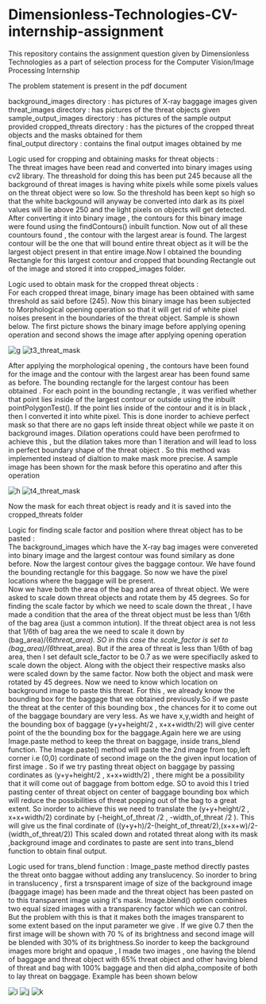 # Dimensionless-Technologies-CV-internship-assignment
This repository contains the assignment question given by Dimensionless Technologies as a part of selection process for the Computer Vision/Image Processing Internship

The problem statement is present in the pdf document  

background_images directory       : has pictures of X-ray baggage images given   
threat_images directory           : has pictures of the threat objects given  
sample_output_images directory    : has pictures of the sample output provided 
cropped_threats directory         : has the pictures of the cropped threat objects and the masks obtained for them  
final_output directory            : contains the final output images obtained by me  

Logic used for cropping and obtaining masks for threat objects :    
	The threat images have been read and converted into binary images using cv2 library. The threashold for doing this has been put 245 because all the background of threat images is having white pixels while some pixels values on the threat object were so low. So the threshold has been kept so high so that the white backgound will anyway be converted into dark as its pixel values will lie above 250 and the light pixels on objects will get detected. After converting it into binary image , the contours for this binary image were found using the findContours() inbuilt function. Now out of all these countours found , the contour with the largest arear is found. The largest contour will be the one that will bound entire threat object as it will be the largest object present in that entire image.Now I obtained the bounding Rectangle for this largest contour and cropped that bounding Rectangle out of the image and stored it into cropped_images folder.
 
 Logic used to obtain mask for the cropped threat objects :  
 	For each cropped threat image, binary image has been obtained with same threshold as said before (245). Now this binary image has been subjected to Morphological opening operation so that it will get rid of white pixel noises present in the boundaries of the threat object. Sample is shown below. The first picture shows the binary image before applying opening operation and second shows the image after applying opening operation
	
![g](https://user-images.githubusercontent.com/76999699/162389169-d9303c68-b79a-48c7-b4d0-d70863a2ecb4.jpg)
![t3_threat_mask](https://user-images.githubusercontent.com/76999699/162387015-193366d2-06cd-458c-bdce-b97a30be668d.png)  
  
  After applying the morphological opening , the contours have been found for the image and the contour with the largest arear has been found same as before. The bounding rectangle for the largest contour has been obtained . For each point in the bounding rectangle , it was verified whether that point lies inside of the largest contour or outside using the inbuilt pointPolygonTest(). If the point lies inside of the contour and it is in black , then I converted it into white pixel. This is done inorder to achieve perfect mask so that there are no gaps left inside threat object while we paste it on background images. Dilation operations could have been perofrmed to achieve this , but the dilation takes more than 1 iteration and will lead to loss in perfect boundary shape of the threat object . So this method was implemented instead of dialtion to make mask more precise. A sample image has been shown for the mask before this operatino and after this operation
  
![h](https://user-images.githubusercontent.com/76999699/162391202-15878b49-e67a-4cec-b021-3c9b05270a01.jpg)
![t4_threat_mask](https://user-images.githubusercontent.com/76999699/162391271-262a8219-3fd7-4899-aa95-c93083c3137f.png)  

Now the mask for each threat object is ready and it is saved into the cropped_threats folder  

Logic for finding scale factor and position where threat object has to be pasted :  
	The background_images which have the X-ray bag images were convereted into binary image and the largest contour was found similary as done before. Now the largest contour gives the baggage contour. We have found the bounding rectangle for this baggage. So now we have the pixel locations where the baggage will be present.  
	Now we have both the area of the bag and area of threat object. We were asked to scale down threat objects and rotate them by 45 degrees. So for finding the scale factor by which we need to scale down the threat , I have made a condition that the area of the threat object must be less than 1/6th of the bag area (just a common intution). If the threat object area is not less that 1/6th of bag area the we need to scale it down by (bag_area)/(6*threat_area). SO in this case the scale_factor is set to (bag_area)/(6*threat_area). But if the area of threat is less than 1/6th of bag area, then I set default scle_factor to be 0.7 as we were specifiaclly asked to scale down the object. Along with the object their respective masks also were scaled down by the same factor. Now both the object and mask were rotated by 45 degrees.
	Now we need to know which location on background image to paste this threat. For this , we already know the bounding box for the baggage that we obtained previously.So if we paste the threat at the center of this bounding box , the chances for it to come out of the baggage boundary are very less. As we have x,y,width and height of the bounding box of baggage (y+y+height/2 , x+x+width/2)  will give center point of the the bounding box for the baggage.Again here we are using Image.paste method to keep the threat on baggage, inside trans_blend function. The Image.paste() method will paste the 2nd image from top,left corner i.e (0,0) cordinate of second image on the the given input location of first image . So if we try pasting threat object on baggage by passing cordinates as (y+y+height/2 , x+x+width/2) , there might be a possibility that it will come out of baggage from bottom edge. SO to avoid this I tried pasting center of threat object on center of baggage bounding box which will reduce the possibilities of threat popping out of the bag to a great extent. So inorder to achieve this we need to translate the (y+y+height/2 , x+x+width/2) cordinate by (-height_of_threat /2 , -width_of_threat /2 ). This will give us the final cordinate of 
	((y+y+h)/2-(height_of_threat/2),(x+x+w)/2-(width_of_threat/2))
	This scaled down and rotated threat along with its mask ,background image and cordinates to paste are sent into trans_blend function to obtain final output.  

Logic used for trans_blend function : 
	Image_paste method directly pastes the threat onto baggae without adding any translucency. So inorder to bring in translucency , first a trsnsparent image of size of the background image (baggage image) has been made and the threat object has been pasted on to this transparent image using it's mask. Image.blend() option combines two equal sized images with a transparency factor which we can control. But the problem with this is that it makes both the images transparent to some extent based on the input parameter we give . If we give 0.7 then the first image will be shown with 70 % of its brightness and second image will be blended with 30% of its brightness.So inorder to keep the background images more bright and opaque , I made two images , one having the blend of baggage and threat object with 65% threat object and other having blend of threat and bag with 100% baggage and then did alpha_composite of both to lay threat on baggage. Example has been shown below

![i](https://user-images.githubusercontent.com/76999699/162408530-5e52b944-360c-4ff1-a82e-037ad91b755f.png)
![j](https://user-images.githubusercontent.com/76999699/162408570-e240e407-cd51-4327-9c25-1b9c9c7688de.png) 
![k](https://user-images.githubusercontent.com/76999699/162408611-571088c9-249f-4c5b-9573-e842434c6962.png)  



	
